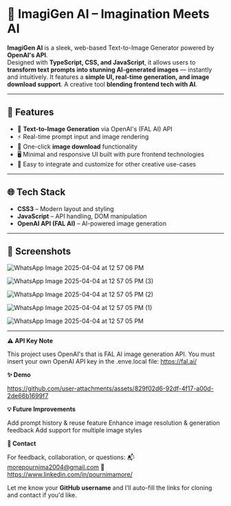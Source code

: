 
# 🎨 ImagiGen AI – Imagination Meets AI

**ImagiGen AI** is a sleek, web-based Text-to-Image Generator powered by **OpenAI's API**.  
Designed with **TypeScript, CSS, and JavaScript**, it allows users to **transform text prompts into stunning AI-generated images** — instantly and intuitively.
It features a **simple UI, real-time generation, and image download support**. A creative tool **blending frontend tech with AI**.

---

## 🚀 Features

- 🧠 **Text-to-Image Generation** via OpenAI's (FAL AI) API
- ⚡ Real-time prompt input and image rendering
- 💾 One-click **image download** functionality
- 🖥️ Minimal and responsive UI built with pure frontend technologies
- 🧩 Easy to integrate and customize for other creative use-cases

---

## 🌐 Tech Stack


- **CSS3** – Modern layout and styling  
- **JavaScript** – API handling, DOM manipulation  
- **OpenAI API (FAL AI)** – AI-powered image generation  

---

## 📸 Screenshots

![WhatsApp Image 2025-04-04 at 12 57 06 PM](https://github.com/user-attachments/assets/b03f631c-bfd4-48c7-8673-888cd46b150e)

![WhatsApp Image 2025-04-04 at 12 57 05 PM (3)](https://github.com/user-attachments/assets/35554db2-7217-48a7-9d49-d78d5df8815d)

![WhatsApp Image 2025-04-04 at 12 57 05 PM (2)](https://github.com/user-attachments/assets/38d50282-2fbf-4c3f-8f96-15ddc5ae3e3b)

![WhatsApp Image 2025-04-04 at 12 57 05 PM (1)](https://github.com/user-attachments/assets/b23ccc8d-de70-4b0e-b25c-c471a064389b)

![WhatsApp Image 2025-04-04 at 12 57 05 PM](https://github.com/user-attachments/assets/aec0dca3-4a1d-4740-936d-65d27221d198)

---

**⚠️ API Key Note**

This project uses OpenAI's that is FAL AI image generation API.
You must insert your own OpenAI API key in the .enve.local file:
https://fal.ai/



**✨ Demo**

https://github.com/user-attachments/assets/829f02d6-92df-4f17-a00d-2de66b1699f7


**💡 Future Improvements**

Add prompt history & reuse feature
Enhance image resolution & generation feedback
Add support for multiple image styles

**📧 Contact**

For feedback, collaboration, or questions:
📬 morepournima2004@gmail.com
🔗 https://www.linkedin.com/in/pournimamore/


Let me know your **GitHub username** and I’ll auto-fill the links for cloning and contact if you'd like. 














